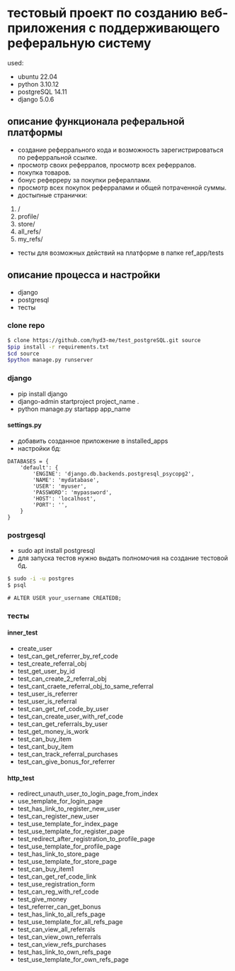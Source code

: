 # тестовый проект по созданию веб-приложения с поддерживающего реферальную систему
used:
- ubuntu 22.04
- python 3.10.12
- postgreSQL 14.11
- django 5.0.6

## описание функционала реферальной платформы
- создание реферрального кода и возможность зарегистрироваться по реферральной ссылке.
- просмотр своих реферралов, просмотр всех реферралов.
- покупка товаров.
- бонус реферреру за покупки рефераллами.
- просмотр всех покупок реферралами и общей потраченной суммы.
- достыпные странички:
1. /
2. profile/
3. store/
4. all_refs/
5. my_refs/
- тесты для возможных действий на платформе в папке ref_app/tests

## описание процесса и настройки
- django
- postgresql
- тесты

### clone repo
```sh
$ clone https://github.com/hyd3-me/test_postgreSQL.git source
$pip install -r requirements.txt
$cd source
$python manage.py runserver
```

### django
- pip install django
- django-admin startproject project_name .
- python manage.py startapp app_name
#### settings.py
- добавить созданное приложение в installed_apps
- настройки бд:
```
DATABASES = {
    'default': {
        'ENGINE': 'django.db.backends.postgresql_psycopg2',
        'NAME': 'mydatabase',
        'USER': 'myuser',
        'PASSWORD': 'mypassword',
        'HOST': 'localhost',
        'PORT': '',
    }
}
```

### postrgesql
- sudo apt install postgresql
- для запуска тестов нужно выдать полномочия на создание тестовой бд.
```sh
$ sudo -i -u postgres
$ psql
```
```psql
# ALTER USER your_username CREATEDB;
```

###  тесты
#### inner_test
- create_user
- test_can_get_referrer_by_ref_code
- test_create_referral_obj
- test_get_user_by_id
- test_can_create_2_referral_obj
- test_cant_craete_referral_obj_to_same_referral
- test_user_is_referrer
- test_user_is_referral
- test_can_get_ref_code_by_user
- test_can_create_user_with_ref_code
- test_can_get_referrals_by_user
- test_get_money_is_work
- test_can_buy_item
- test_cant_buy_item
- test_can_track_referral_purchases
- test_can_give_bonus_for_referrer

#### http_test
- redirect_unauth_user_to_login_page_from_index
- use_template_for_login_page
- test_has_link_to_register_new_user
- test_can_register_new_user
- test_use_template_for_index_page
- test_use_template_for_register_page
- test_redirect_after_registration_to_profile_page
- test_use_template_for_profile_page
- test_has_link_to_store_page
- test_use_template_for_store_page
- test_can_buy_item1
- test_can_get_ref_code_link
- test_use_registration_form
- test_can_reg_with_ref_code
- test_give_money
- test_referrer_can_get_bonus
- test_has_link_to_all_refs_page
- test_use_template_for_all_refs_page
- test_can_view_all_referrals
- test_can_view_own_referrals
- test_can_view_refs_purchases
- test_has_link_to_own_refs_page
- test_use_template_for_own_refs_page